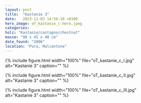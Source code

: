 ```yaml
---
layout: post
title:  "Kastanie 3"
date:   2023-11-03 14:56:10 +0100
hero_image: oT_kastanie_c-hero.jpeg
categories: 
holz: "Kastanie/castagno/chestnut"
masse: "90 x 45 x 48 cm"
date_found: "2006"
location: "Pura, Malcantone"
---
```

{% include figure.html width="100%" file="oT_kastanie_c_I.jpg" alt="Kastanie 3" caption="" %}

{% include figure.html width="100%" file="oT_kastanie_c_II.jpg" alt="Kastanie 3" caption="" %}

{% include figure.html width="100%" file="oT_kastanie_c_III.jpg" alt="Kastanie 3" caption="" %}